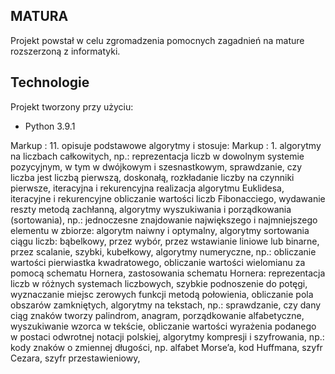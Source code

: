 ## MATURA
Projekt powstał w celu zgromadzenia pomocnych zagadnień na mature rozszerzoną z informatyki. 

## Technologie
Projekt tworzony przy użyciu:
* Python 3.9.1

Markup : 11. opisuje podstawowe algorytmy i stosuje:
  Markup : 1. algorytmy na liczbach całkowitych, np.:
reprezentacja liczb w dowolnym systemie pozycyjnym, w tym w dwójkowym i szesnastkowym,
sprawdzanie, czy liczba jest liczbą pierwszą, doskonałą,
rozkładanie liczby na czynniki pierwsze,
iteracyjna i rekurencyjna realizacja algorytmu Euklidesa,
iteracyjne i rekurencyjne obliczanie wartości liczb Fibonacciego,
wydawanie reszty metodą zachłanną,
algorytmy wyszukiwania i porządkowania (sortowania), np.:
jednoczesne znajdowanie największego i najmniejszego elementu w zbiorze: algorytm naiwny i optymalny,
algorytmy sortowania ciągu liczb: bąbelkowy, przez wybór, przez wstawianie liniowe lub binarne, przez scalanie, szybki, kubełkowy,
algorytmy numeryczne, np.:
obliczanie wartości pierwiastka kwadratowego,
obliczanie wartości wielomianu za pomocą schematu Hornera,
zastosowania schematu Hornera: reprezentacja liczb w różnych systemach liczbowych, szybkie podnoszenie do potęgi,
wyznaczanie miejsc zerowych funkcji metodą połowienia,
obliczanie pola obszarów zamkniętych,
algorytmy na tekstach, np.:
sprawdzanie, czy dany ciąg znaków tworzy palindrom, anagram,
porządkowanie alfabetyczne,
wyszukiwanie wzorca w tekście,
obliczanie wartości wyrażenia podanego w postaci odwrotnej notacji polskiej,
algorytmy kompresji i szyfrowania, np.:
kody znaków o zmiennej długości, np. alfabet Morse’a, kod Huffmana,
 szyfr Cezara,
szyfr przestawieniowy,

